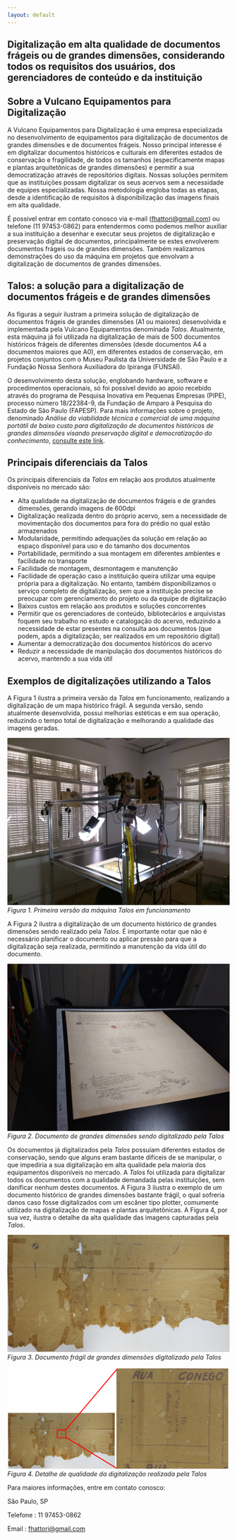 ```yaml
---
layout: default
---
```


## Digitalização em alta qualidade de documentos frágeis ou de grandes dimensões, considerando todos os requisitos dos usuários, dos gerenciadores de conteúdo e da instituição

## Sobre a Vulcano Equipamentos para Digitalização
	
A Vulcano Equipamentos para Digitalização é uma empresa especializada no desenvolvimento de equipamentos para digitalização de documentos de grandes dimensões e de documentos frágeis. Nosso principal interesse é em digitalizar documentos históricos e culturais em diferentes estados de conservação e fragilidade, de todos os tamanhos (especificamente mapas e plantas arquitetônicas de grandes dimensões) e permitir a sua democratização através de repositórios digitais. Nossas soluções permitem que as instituições possam digitalizar os seus acervos sem a necessidade de equipes especializadas. Nossa metodologia engloba todas as etapas, desde a identificação de requisitos à disponibilização das imagens finais em alta qualidade.

É possível entrar em contato conosco via e-mail (fhattori@gmail.com) ou telefone (11 97453-0862) para entendermos como podemos melhor auxiliar a sua instituição a desenhar e executar seus projetos de digitalização e preservação digital de documentos, principalmente se estes envolverem documentos frágeis ou de grandes dimensões. Também realizamos demonstrações do uso da máquina em projetos que envolvam a digitalização de documentos de grandes dimensões.

## Talos: a solução para a digitalização de documentos frágeis e de grandes dimensões

As figuras a seguir ilustram a primeira solução de digitalização de documentos frágeis de grandes dimensões (A1 ou maiores) desenvolvida e implementada pela Vulcano Equipamentos denominada *Talos*. Atualmente, esta máquina já foi utilizada na digitalização de mais de 500 documentos históricos frágeis de diferentes dimensões (desde documentos A4 a documentos maiores que A0), em diferentes estados de conservação, em projetos conjuntos com o Museu Paulista da Universidade de São Paulo e a Fundação Nossa Senhora Auxiliadora do Ipiranga (FUNSAI).

O desenvolvimento desta solução, englobando hardware, software e procedimentos operacionais, só foi possível devido ao apoio recebido através do programa de Pesquisa Inovativa em Pequenas Empresas (PIPE), processo número 18/22384-9, da Fundação de Amparo à Pesquisa do Estado de São Paulo (FAPESP). Para mais informações sobre o projeto, denominado *Análise da viabilidade técnica e comercial de uma máquina portátil de baixo custo para digitalização de documentos históricos de grandes dimensões visando preservação digital e democratização do conhecimento*, [consulte este link](https://bv.fapesp.br/pt/auxilios/105748/analise-da-viabilidade-tecnica-e-comercial-de-uma-maquina-portatil-de-baixo-custo-para-digitalizacao/).

## Principais diferenciais da Talos

Os principais diferenciais da *Talos* em relação aos produtos atualmente disponíveis no mercado são:

- Alta qualidade na digitalização de documentos frágeis e de grandes dimensões, gerando imagens de 600dpi
- Digitalização realizada dentro do próprio acervo, sem a necessidade de movimentação dos documentos para fora do prédio no qual estão armazenados
- Modularidade, permitindo adequações da solução em relação ao espaço disponível para uso e do tamanho dos documentos
- Portabilidade, permitindo a sua montagem em diferentes ambientes e facilidade no transporte
- Facilidade de montagem, desmontagem e manutenção
- Facilidade de operação caso a instituição queira utilizar uma equipe própria para a digitalização. No entanto, também disponibilizamos o serviço completo de digitalização, sem que a instituição precise se preocupar com gerenciamento do projeto ou da equipe de digitalização
- Baixos custos em relação aos produtos e soluções concorrentes
- Permitir que os gerenciadores de conteúdo, bibliotecários e arquivistas foquem seu trabalho no estudo e catalogação do acervo, reduzindo a necessidade de estar presentes na consulta aos documentos (que podem, após a digitalização, ser realizados em um repositório digital)
- Aumentar a democratização dos documentos históricos do acervo
- Reduzir a necessidade de manipulação dos documentos históricos do acervo, mantendo a sua vida útil

## Exemplos de digitalizações utilizando a Talos
A Figura 1 ilustra a primeira versão da *Talos* em funcionamento, realizando a digitalização de um mapa histórico frágil. A segunda versão, sendo atualmente desenvolvida, possui melhorias estéticas e em sua operação, reduzindo o tempo total de digitalização e melhorando a qualidade das imagens geradas.

![Figura 1. Primeira versão da máquina Talos em funcionamento](/assets/images/img1.jpg)
*Figura 1. Primeira versão da máquina Talos em funcionamento*

A Figura 2 ilustra a digitalização de um documento histórico de grandes dimensões sendo realizado pela *Talos*. É importante notar que não é necessário planificar o documento ou aplicar pressão para que a digitalização seja realizada, permitindo a manutenção da vida útil do documento.

![Figura 2. Documento de grandes dimensões sendo digitalizado pela Talos](/assets/images/img2.jpg)
*Figura 2. Documento de grandes dimensões sendo digitalizado pela Talos*

Os documentos já digitalizados pela *Talos* possuíam diferentes estados de conservação, sendo que alguns eram bastante difíceis de se manipular, o que impediria a sua digitalização em alta qualidade pela maioria dos equipamentos disponíveis no mercado. A *Talos* foi utilizada para digitalizar todos os documentos com a qualidade demandada pelas instituições, sem danificar nenhum destes documentos. A Figura 3 ilustra o exemplo de um documento histórico de grandes dimensões bastante frágil, o qual sofreria danos caso fosse digitalizados com um escâner tipo plotter, comumente utilizado na digitalização de mapas e plantas arquitetônicas. A Figura 4, por sua vez, ilustra o detalhe da alta qualidade das imagens capturadas pela *Talos*.

![Figura 3. Documento frágil de grandes dimensões digitalizado pela Talos](/assets/images/img3.png)
*Figura 3. Documento frágil de grandes dimensões digitalizado pela Talos*

![Figura 4. Detalhe de qualidade da digitalização realizada pela Talos](/assets/images/img4.png)
*Figura 4. Detalhe de qualidade da digitalização realizada pela Talos*

Para maiores informações, entre em contato conosco:

São Paulo, SP

Telefone : 11 97453-0862

Email : fhattori@gmail.com